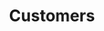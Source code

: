 ---
title: Customers
position: 0
parameters:
  - name:
    content:
content_markdown: |-
 When you click ‘Customers’ tab, you can view below interface.There you can see on the top of the page, top customers of the company, payment history and customer outstanding’s. When you click there ‘New customer’ button, you can add customers’ information into the system.
  {: .info }
   <a class="example-image-link" href="images/customers/1.PNG" data-lightbox="example-1"><img class="example-image" src="images/customers/1.PNG" alt=""></a>    
  <i clsss="Ezuite">Create new customer </i>
  
  By clicking ‘New Customer’ button, you can add customer information into the system through using below model. There you can create new customer groups by clicking ‘Plus’ mark which is behind the ‘Customer Group’.
   {: .success }
   <a class="example-image-link" href="images/customers/2.PNG" data-lightbox="example-1"><img class="example-image" src="images/customers/2.PNG" alt=""></a> 
  <i clsss="Ezuite">Create Customer Group  </i>
  
 As example by selecting ‘Customer Group’ you can add into the ‘Sub Group Of’ text field. And then you can fill ‘Group Name’ as you want. 
    {: .success }
 

---